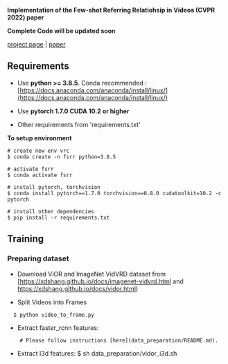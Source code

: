 **Implementation of the Few-shot Referring Relatiohsip in Videos (CVPR 2022) paper**

**Complete Code will be updated soon**

[project page](https://vl2g.github.io/projects/refRelations/) | [paper](https://vl2g.github.io/projects/refRelations/docs/paper.pdf)

## Requirements
* Use **python >= 3.8.5**. Conda recommended : [https://docs.anaconda.com/anaconda/install/linux/](https://docs.anaconda.com/anaconda/install/linux/)

* Use **pytorch 1.7.0 CUDA 10.2 or higher**

* Other requirements from 'requirements.txt'

**To setup environment**
```
# create new env vrc
$ conda create -n fsrr python=3.8.5

# activate fsrr
$ conda activate fsrr

# install pytorch, torchvision
$ conda install pytorch==1.7.0 torchvision==0.8.0 cudatoolkit=10.2 -c pytorch

# install other dependencies
$ pip install -r requirements.txt
```

## Training

### Preparing dataset
- Download ViOR and ImageNet VidVRD dataset from [https://xdshang.github.io/docs/imagenet-vidvrd.html and https://xdshang.github.io/docs/vidor.html)

- Split Videos into Frames
``` 
  $ python video_to_frame.py
```
- Extract faster_rcnn features: 
``` $ sh data_preparation/vidor.sh
    # Please follow instructions [here](data_preparation/README.md).
```
- Extract I3d features:
  $ sh data_preparation/vidor_i3d.sh
```

